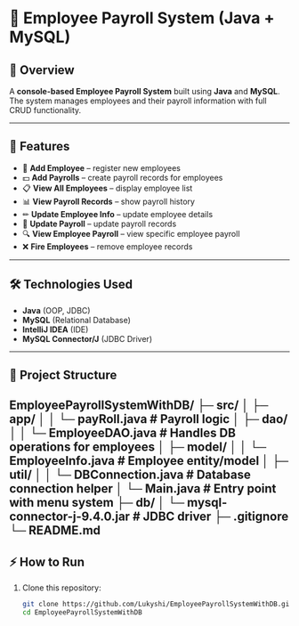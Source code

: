 # 🧾 Employee Payroll System (Java + MySQL)

## 📌 Overview
A **console-based Employee Payroll System** built using **Java** and **MySQL**.  
The system manages employees and their payroll information with full CRUD functionality.  

---

## 🚀 Features
- 👤 **Add Employee** – register new employees  
- 💵 **Add Payrolls** – create payroll records for employees  
- 📋 **View All Employees** – display employee list  
- 📊 **View Payroll Records** – show payroll history  
- ✏ **Update Employee Info** – update employee details  
- 📝 **Update Payroll** – update payroll records  
- 🔍 **View Employee Payroll** – view specific employee payroll  
- ❌ **Fire Employees** – remove employee records  

---

## 🛠️ Technologies Used
- **Java** (OOP, JDBC)  
- **MySQL** (Relational Database)  
- **IntelliJ IDEA** (IDE)  
- **MySQL Connector/J** (JDBC Driver)  

---

## 📂 Project Structure
EmployeePayrollSystemWithDB/
 ├─ src/
 │   ├─ app/
 │   │   └─ payRoll.java           # Payroll logic
 │   ├─ dao/
 │   │   └─ EmployeeDAO.java       # Handles DB operations for employees
 │   ├─ model/
 │   │   └─ EmployeeInfo.java      # Employee entity/model
 │   ├─ util/
 │   │   └─ DBConnection.java      # Database connection helper
 │   └─ Main.java                  # Entry point with menu system
 ├─ db/
 │   └─ mysql-connector-j-9.4.0.jar # JDBC driver
 ├─ .gitignore
 └─ README.md
---

## ⚡ How to Run
1. Clone this repository:
   ```bash
   git clone https://github.com/Lukyshi/EmployeePayrollSystemWithDB.git
   cd EmployeePayrollSystemWithDB
